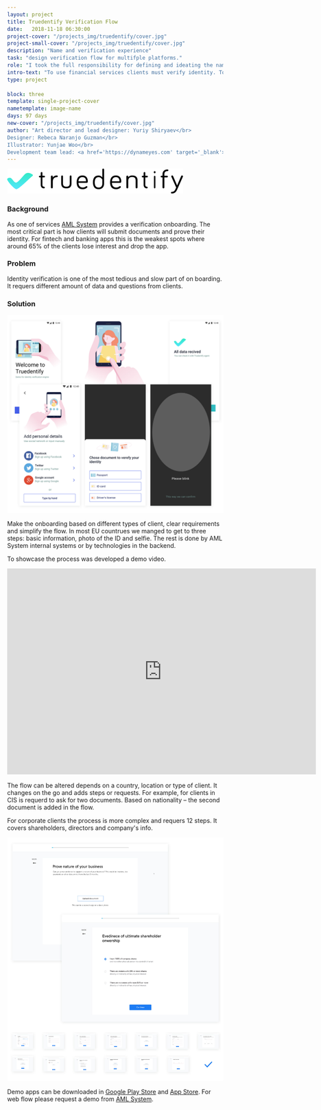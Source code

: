 ```yaml
---
layout: project
title: Truedentify Verification Flow
date:   2018-11-18 06:30:00
project-cover: "/projects_img/truedentify/cover.jpg"
project-small-cover: "/projects_img/truedentify/cover.jpg"
description: "Name and verification experience"
task: "design verification flow for multifple platforms."
role: "I took the full responsibility for defining and ideating the name of the product and flow of apps. I helped to design the UI and was reviewing and accepting the final result from the development team. I have managed an illustrator for preparing illustrations and animations. At the latest stages I helped to test and provide feedback to the development team."
intro-text: "To use financial services clients must verify identity. To make the process seamless I delivered a flow for Android, iOS and web platforms."
type: project

block: three
template: single-project-cover
nametemplate: image-name
days: 97 days
new-cover: "/projects_img/truedentify/cover.jpg"
author: "Art director and lead designer: Yuriy Shiryaev</br>
Designer: Rebeca Naranjo Guzman</br>
Illustrator: Yunjae Woo</br>
Development team lead: <a href='https://dynameyes.com' target='_blank'>Geronimo Matias</a>"
---
```


<span class="p800 logo">![](/projects_img/truedentify/logo.svg)</span>

### Background

As one of services [AML System](/projects/aml-system.html) provides a verification onboarding. The most critical part is how clients will submit documents and prove their identity. For fintech and banking apps this is the weakest spots where around 65% of the clients lose interest and drop the app.

### Problem

Identity verification is one of the most tedious and slow part of on boarding. It requers different amount of data and questions from clients. 

### Solution

<span class="p900">![](/projects_img/truedentify/steps.jpg)</span>

Make the onboarding based on different types of client, clear requirements and simplify the flow. In most EU countrues we manged to get to three steps: basic information, photo of the ID and selfie. The rest is done by AML System internal systems or by technologies in the backend.

To showcase the process was developed a demo video.

<iframe width="720" height="480" src="https://www.youtube.com/embed/TqKBQiaFHl0" frameborder="0" allow="accelerometer; autoplay; encrypted-media; gyroscope; picture-in-picture" allowfullscreen></iframe>

The flow can be altered depends on a country, location or type of client. It changes on the go and adds steps or requests. For example, for clients in CIS is requerd to ask for two documents. Based on nationality – the second document is added in the flow. 

For corporate clients the process is more complex and requers 12 steps. It covers shareholders, directors and company's info.

<span class="p1000">![](/projects_img/truedentify/corp.jpg)</span>

Demo apps can be downloaded in [Google Play Store](https://play.google.com/store/apps/details?id=com.xixoio.truedentify&hl=ru) and [App Store](<https://itunes.apple.com/cz/app/truedentify/id1443833999?mt=8>). For web flow please request a demo from [AML System](https://www.amlsystem.com).